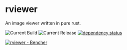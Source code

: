 # rviewer

An image viewer written in pure rust.

![Current Build](https://github.com/thomasza92/rviewer/actions/workflows/rust.yml/badge.svg)
![Current Release](https://github.com/thomasza92/rviewer/actions/workflows/ci.yml/badge.svg)
[![dependency status](https://deps.rs/repo/github/thomasza92/rviewer/status.svg?path=%2F)](https://deps.rs/repo/github/thomasza92/rviewer?path=%2F)

<a href="https://bencher.dev/perf/rviewer?key=true&reports_per_page=4&branches_per_page=8&testbeds_per_page=8&benchmarks_per_page=8&plots_per_page=8&reports_page=1&branches_page=1&testbeds_page=1&benchmarks_page=1&plots_page=1&report=2d6bfcc8-d901-4c6b-bd01-1ad82f444643&branches=8450d943-be7f-4231-8489-17d5c0d5a67c&heads=fabb986d-5c77-4de7-bbb3-ef957523163c&testbeds=45fcb579-f14d-48ac-ac42-03f7efb627ae&benchmarks=1c61ddd4-8e47-4e31-b5c3-a511e9682387%2C87973225-d73c-420d-9c00-5bce5c7d0104%2C140c806c-bade-4317-9674-4b8702bb560a%2C3ca59099-16a3-4dc3-86f6-9743d317f7fc%2C1566ec6e-68c3-482d-8f33-158b7e0538c6&measures=0647e7f7-65eb-4236-9be7-a4279cd41944&start_time=1730484108000&end_time=1733076108000&lower_boundary=false&upper_boundary=false&clear=true"><img src="https://api.bencher.dev/v0/projects/rviewer/perf/img?branches=8450d943-be7f-4231-8489-17d5c0d5a67c&heads=fabb986d-5c77-4de7-bbb3-ef957523163c&testbeds=45fcb579-f14d-48ac-ac42-03f7efb627ae&benchmarks=1c61ddd4-8e47-4e31-b5c3-a511e9682387%2C87973225-d73c-420d-9c00-5bce5c7d0104%2C140c806c-bade-4317-9674-4b8702bb560a%2C3ca59099-16a3-4dc3-86f6-9743d317f7fc%2C1566ec6e-68c3-482d-8f33-158b7e0538c6&measures=0647e7f7-65eb-4236-9be7-a4279cd41944&start_time=1730484108000&end_time=1733076108000" title="rviewer" alt="rviewer - Bencher" /></a>